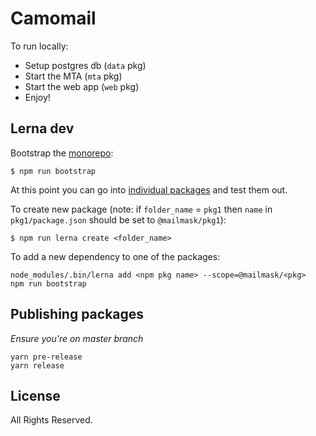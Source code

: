 # Camomail

To run locally:

* Setup postgres db (`data` pkg)
* Start the MTA (`mta` pkg)
* Start the web app (`web` pkg)
* Enjoy!

## Lerna dev

Bootstrap the [monorepo](https://lerna.js.org/):

```shell
$ npm run bootstrap
```

At this point you can go into [individual packages](./packages) and test them out.

To create new package (note: if `folder_name` = `pkg1` then `name`
  in `pkg1/package.json` should be set to `@mailmask/pkg1`):

```shell
$ npm run lerna create <folder_name>
```

To add a new dependency to one of the packages:

```shell
node_modules/.bin/lerna add <npm pkg name> --scope=@mailmask/<pkg>
npm run bootstrap
```

## Publishing packages

_Ensure you're on master branch_

```shell
yarn pre-release
yarn release
```

## License

All Rights Reserved.
